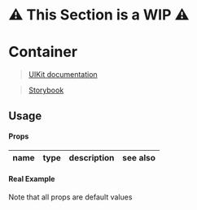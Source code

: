 # ⚠️ This Section is a WIP ⚠️


# Container
> [UIKit documentation](https://getuikit.com/docs/Container)

> [Storybook](https://0c370t.github.io/Svelte-UIKit3/docs/?path=/story/Container--main)
## Usage

#### Props
| name        | type  | description                  | see also                        |
|-------------|-------|------------------------------|---------------------------------|

#### Real Example
Note that all props are default values
